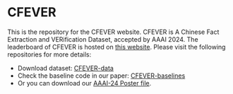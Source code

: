 # CFEVER
This is the repository for the CFEVER website.
CFEVER is A Chinese Fact Extraction and VERification Dataset, accepted by AAAI 2024.
The leaderboard of CFEVER is hosted on [this website](https://ikmlab.github.io/CFEVER).
Please visit the following repositories for more details:
- Download dataset: [CFEVER-data](https://github.com/IKMLab/CFEVER-data)
- Check the baseline code in our paper: [CFEVER-baselines](https://github.com/IKMLab/CFEVER-baselines)
- Or you can download our [AAAI-24 Poster file](https://drive.google.com/file/d/1KSVrgRXEKGU63Dgz7nl85NLwBS5A19l2/view?usp=sharing).
